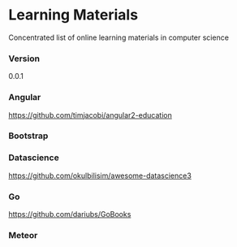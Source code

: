 # Learning Materials

Concentrated list of online learning materials in computer science


### Version
0.0.1

### Angular
https://github.com/timjacobi/angular2-education

### Bootstrap

### Datascience
https://github.com/okulbilisim/awesome-datascience3

### Go
https://github.com/dariubs/GoBooks

### Meteor
